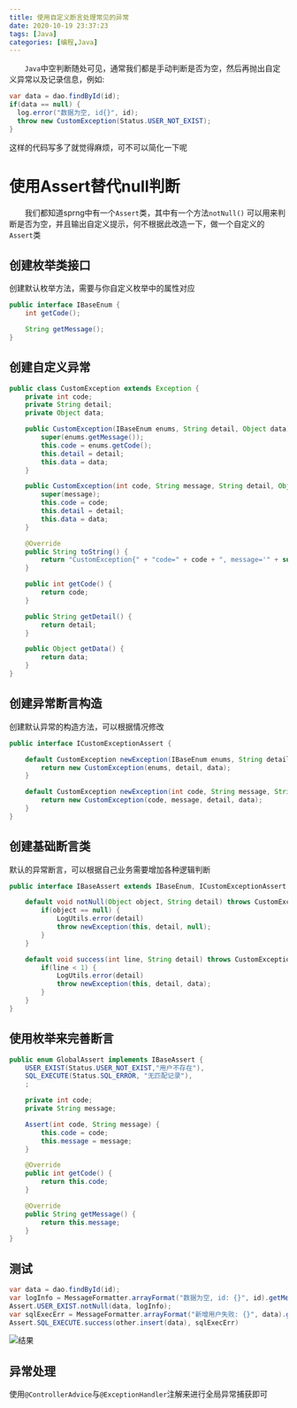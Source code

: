 ```yaml
---
title: 使用自定义断言处理常见的异常
date: 2020-10-19 23:37:23
tags: [Java]
categories: [编程,Java]
---
```


　　`Java`中空判断随处可见，通常我们都是手动判断是否为空，然后再抛出自定义异常以及记录信息，例如:
```java
var data = dao.findById(id);
if(data == null) {
  log.error("数据为空, id{}", id);
  throw new CustomException(Status.USER_NOT_EXIST);
}
```
这样的代码写多了就觉得麻烦，可不可以简化一下呢

# 使用Assert替代null判断
　　我们都知道sprng中有一个`Assert`类，其中有一个方法`notNull()` 可以用来判断是否为空，并且输出自定义提示，何不根据此改造一下，做一个自定义的`Assert`类

## 创建枚举类接口
创建默认枚举方法，需要与你自定义枚举中的属性对应
```java
public interface IBaseEnum {
    int getCode();

    String getMessage();
}
```

<!-- more -->

## 创建自定义异常
```java
public class CustomException extends Exception {
    private int code;
    private String detail;
    private Object data;

    public CustomException(IBaseEnum enums, String detail, Object data) {
        super(enums.getMessage());
        this.code = enums.getCode();
        this.detail = detail;
        this.data = data;
    }

    public CustomException(int code, String message, String detail, Object data) {
        super(message);
        this.code = code;
        this.detail = detail;
        this.data = data;
    }

    @Override
    public String toString() {
        return "CustomException{" + "code=" + code + ", message='" + super.getMessage() + '\'' + ", detail='" + detail + '\'' + ", data=" + data + "} ";
    }

    public int getCode() {
        return code;
    }

    public String getDetail() {
        return detail;
    }

    public Object getData() {
        return data;
    }
}
```

## 创建异常断言构造
创建默认异常的构造方法，可以根据情况修改
```java
public interface ICustomExceptionAssert {

    default CustomException newException(IBaseEnum enums, String detail, Object data) {
        return new CustomException(enums, detail, data);
    }

    default CustomException newException(int code, String message, String detail, Object data) {
        return new CustomException(code, message, detail, data);
    }
}
```

## 创建基础断言类
默认的异常断言，可以根据自己业务需要增加各种逻辑判断
```java
public interface IBaseAssert extends IBaseEnum, ICustomExceptionAssert {

    default void notNull(Object object, String detail) throws CustomException {
        if(object == null) {
            LogUtils.error(detail)
            throw newException(this, detail, null);
        }
    }

    default void success(int line, String detail) throws CustomException {
        if(line < 1) {
            LogUtils.error(detail)
            throw newException(this, detail, data);
        }
    }
}
```

## 使用枚举来完善断言
```java
public enum GlobalAssert implements IBaseAssert {
    USER_EXIST(Status.USER_NOT_EXIST,"用户不存在"),
    SQL_EXECUTE(Status.SQL_ERROR, "无匹配记录"),
    ;

    private int code;
    private String message;

    Assert(int code, String message) {
        this.code = code;
        this.message = message;
    }

    @Override
    public int getCode() {
        return this.code;
    }

    @Override
    public String getMessage() {
        return this.message;
    }
}
```

## 测试
```java
var data = dao.findById(id);
var logInfo = MessageFormatter.arrayFormat("数据为空, id: {}", id).getMessage();
Assert.USER_EXIST.notNull(data, logInfo);
var sqlExecErr = MessageFormatter.arrayFormat("新增用户失败: {}", data).getMessage();
Assert.SQL_EXECUTE.success(other.insert(data), sqlExecErr)
```

![结果](https://erina.gitee.io/blog/img/20201019/01.jpg)

## 异常处理

使用`@ControllerAdvice`与`@ExceptionHandler`注解来进行全局异常捕获即可
